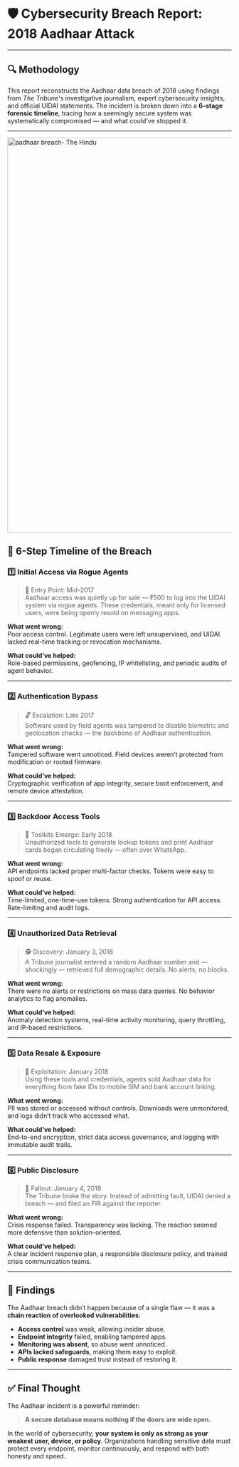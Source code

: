 # 🛡️ Cybersecurity Breach Report: 2018 Aadhaar Attack

---

## 🔍 Methodology

This report reconstructs the Aadhaar data breach of 2018 using findings from *The Tribune*'s investigative journalism, expert cybersecurity insights, and official UIDAI statements. The incident is broken down into a **6-stage forensic timeline**, tracing how a seemingly secure system was systematically compromised — and what could’ve stopped it.

---

<img width="1918" height="887" alt="aadhaar breach- The Hindu" src="https://github.com/user-attachments/assets/447bf225-9315-42ca-9234-87482b69ad46" />

## 📆 6-Step Timeline of the Breach

### 1️⃣ Initial Access via Rogue Agents

> 🎯 Entry Point: Mid-2017  
Aadhaar access was quietly up for sale — ₹500 to log into the UIDAI system via rogue agents. These credentials, meant only for licensed users, were being openly resold on messaging apps.

**What went wrong:**  
Poor access control. Legitimate users were left unsupervised, and UIDAI lacked real-time tracking or revocation mechanisms.

**What could’ve helped:**  
Role-based permissions, geofencing, IP whitelisting, and periodic audits of agent behavior.

---

### 2️⃣ Authentication Bypass

> 🔓 Escalation: Late 2017  
Software used by field agents was tampered to disable biometric and geolocation checks — the backbone of Aadhaar authentication.

**What went wrong:**  
Tampered software went unnoticed. Field devices weren’t protected from modification or rooted firmware.

**What could’ve helped:**  
Cryptographic verification of app integrity, secure boot enforcement, and remote device attestation.

---

### 3️⃣ Backdoor Access Tools

> 🧰 Toolkits Emerge: Early 2018  
Unauthorized tools to generate lookup tokens and print Aadhaar cards began circulating freely — often over WhatsApp.

**What went wrong:**  
API endpoints lacked proper multi-factor checks. Tokens were easy to spoof or reuse.

**What could’ve helped:**  
Time-limited, one-time-use tokens. Strong authentication for API access. Rate-limiting and audit logs.

---

### 4️⃣ Unauthorized Data Retrieval

> 🕵️ Discovery: January 3, 2018  
A Tribune journalist entered a random Aadhaar number and — shockingly — retrieved full demographic details. No alerts, no blocks.

**What went wrong:**  
There were no alerts or restrictions on mass data queries. No behavior analytics to flag anomalies.

**What could’ve helped:**  
Anomaly detection systems, real-time activity monitoring, query throttling, and IP-based restrictions.

---

### 5️⃣ Data Resale & Exposure

> 💸 Exploitation: January 2018  
Using these tools and credentials, agents sold Aadhaar data for everything from fake IDs to mobile SIM and bank account linking.

**What went wrong:**  
PII was stored or accessed without controls. Downloads were unmonitored, and logs didn’t track who accessed what.

**What could’ve helped:**  
End-to-end encryption, strict data access governance, and logging with immutable audit trails.

---

### 6️⃣ Public Disclosure

> 📢 Fallout: January 4, 2018  
The Tribune broke the story. Instead of admitting fault, UIDAI denied a breach — and filed an FIR against the reporter.

**What went wrong:**  
Crisis response failed. Transparency was lacking. The reaction seemed more defensive than solution-oriented.

**What could’ve helped:**  
A clear incident response plan, a responsible disclosure policy, and trained crisis communication teams.

---

## 🧠 Findings

The Aadhaar breach didn’t happen because of a single flaw — it was a **chain reaction of overlooked vulnerabilities**:

- **Access control** was weak, allowing insider abuse.  
- **Endpoint integrity** failed, enabling tampered apps.  
- **Monitoring was absent**, so abuse went unnoticed.  
- **APIs lacked safeguards**, making them easy to exploit.  
- **Public response** damaged trust instead of restoring it.

---

## ✅ Final Thought

The Aadhaar incident is a powerful reminder:  
> **A secure database means nothing if the doors are wide open.**

In the world of cybersecurity, **your system is only as strong as your weakest user, device, or policy**. Organizations handling sensitive data must protect every endpoint, monitor continuously, and respond with both honesty and speed.

